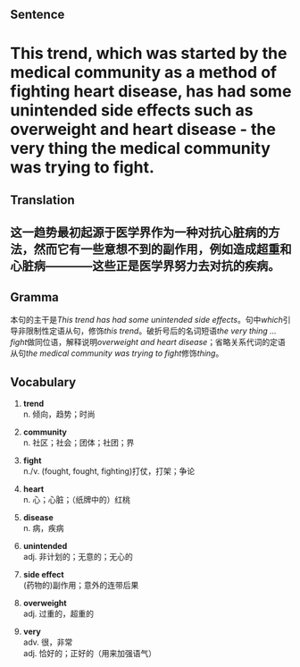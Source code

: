 ## Sentence       

<h1>This trend, which was started by the medical community as a method of fighting heart disease, has had some unintended side effects such as overweight and heart disease - the very thing the medical community was trying to fight.</h1>

## Translation       

<h2>这一趋势最初起源于医学界作为一种对抗心脏病的方法，然而它有一些意想不到的副作用，例如造成超重和心脏病————这些正是医学界努力去对抗的疾病。</h2>

## Gramma         

本句的主干是*This trend has had some unintended side effects*。句中*which*引导非限制性定语从句，修饰*this trend*。破折号后的名词短语*the very thing ... fight*做同位语，解释说明*overweight and heart disease*；省略关系代词的定语从句*the medical community was trying to fight*修饰*thing*。      


## Vocabulary   

1. **trend**        
n. 倾向，趋势；时尚         

2. **community**         
n. 社区；社会；团体；社团；界           

3. **fight**         
n./v. (fought, fought, fighting)打仗，打架；争论         

4. **heart**          
n. 心；心脏；（纸牌中的）红桃         

5. **disease**         
n. 病，疾病         

6. **unintended**         
adj. 非计划的；无意的；无心的          

7. **side effect**          
(药物的)副作用；意外的连带后果          

8. **overweight**         
adj. 过重的，超重的         

9. **very**         
adv. 很，非常         
adj. 恰好的；正好的（用来加强语气）        

